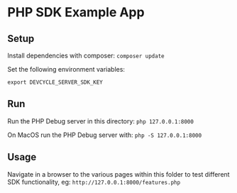 # PHP SDK Example App
## Setup
Install dependencies with composer:
`composer update`

Set the following environment variables:
```
export DEVCYCLE_SERVER_SDK_KEY
```

## Run
Run the PHP Debug server in this directory:
`php 127.0.0.1:8000`

On MacOS run the PHP Debug server with:
`php -S 127.0.0.1:8000`

## Usage
Navigate in a browser to the various pages within this folder to test different SDK functionality, eg:
`http://127.0.0.1:8000/features.php`

